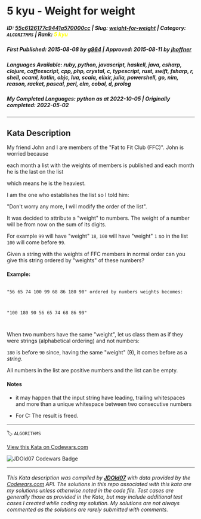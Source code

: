 # 5 kyu - Weight for weight

##### **ID**: [55c6126177c9441a570000cc](https://www.codewars.com/kata/55c6126177c9441a570000cc) | **Slug**: [weight-for-weight](https://www.codewars.com/kata/55c6126177c9441a570000cc) | **Category**: `ALGORITHMS` | **Rank**: <span style="color:yellow">5 kyu</span>

##### **First Published**: 2015-08-08 ***by*** [g964](https://www.codewars.com/users/g964) | **Approved**: 2015-08-11 ***by*** [jhoffner](https://www.codewars.com/users/jhoffner)

##### **Languages Available**: ruby, python, javascript, haskell, java, csharp, clojure, coffeescript, cpp, php, crystal, c, typescript, rust, swift, fsharp, r, shell, ocaml, kotlin, objc, lua, scala, elixir, julia, powershell, go, nim, reason, racket, pascal, perl, elm, cobol, d, prolog

##### **My Completed Languages**: python ***as at*** 2022-10-05 | **Originally completed**: 2022-05-02

---

## Kata Description


My friend John and I are members of the "Fat to Fit Club (FFC)". John is worried because

each month a list with the weights of members is published and each month he is the last on the list

which means he is the heaviest. 



I am the one who establishes the list so I told him:

"Don't worry any more, I will modify the order of the list".

It was decided to attribute a "weight" to numbers. The weight of a number will be from now on the sum of its digits. 



For example `99` will have "weight" `18`, `100` will have "weight" `1` so in the list `100` will come before `99`.



Given a string with the weights of FFC members in normal order can you give this string ordered by "weights" of these numbers?



#### Example:

```

"56 65 74 100 99 68 86 180 90" ordered by numbers weights becomes: 



"100 180 90 56 65 74 68 86 99"



```



When two numbers have the same "weight", let us class them as if they were strings (alphabetical ordering) and not numbers:



`180` is before `90` since, having the same "weight" (9),  it comes before as a *string*.



All numbers in the list are positive numbers and the list can be empty.



#### Notes



- it may happen that the input string have leading, trailing whitespaces and more than a unique whitespace between two consecutive numbers

- For C: The result is freed.





---


🏷 `ALGORITHMS`


[View this Kata on Codewars.com](https://www.codewars.com/kata/55c6126177c9441a570000cc)

![](https://www.codewars.com/users/jdold07/badges/large "JDOld07 Codewars Badge")

---

###### *This Kata description was compiled by [**JDOld07**](https://tpstech.dev) with data provided by the [Codewars.com](https://www.codewars.com) API.  The solutions in this repo associated with this kata are my solutions unless otherwise noted in the code file.  Test cases are generally those as provided in the Kata, but may include additional test cases I created while coding my solution.  My solutions are not always commented as the solutions are rarely submitted with comments.*
